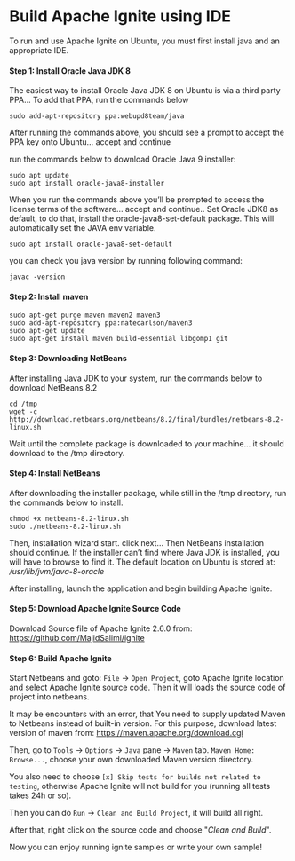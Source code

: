 # Build Apache Ignite using IDE

To run and use Apache Ignite on Ubuntu, you must first install java and an appropriate IDE.

#### Step 1: Install Oracle Java JDK 8

The easiest way to install Oracle Java JDK 8 on Ubuntu is via a third party PPA… To add that PPA, run the commands below
```   
sudo add-apt-repository ppa:webupd8team/java
```
After running the commands above, you should see a prompt to accept the PPA key onto Ubuntu… accept and continue

run the commands below to download Oracle Java 9 installer:
```
sudo apt update
sudo apt install oracle-java8-installer
```
When you run the commands above you’ll be prompted to access the license terms of the software… accept and continue..
Set Oracle JDK8 as default, to do that, install the oracle-java8-set-default package. This will automatically set the JAVA env variable.
``` 
sudo apt install oracle-java8-set-default
```
you can check you java version by running following command:
``` 
javac -version
```
#### Step 2: Install maven
```
sudo apt-get purge maven maven2 maven3
sudo add-apt-repository ppa:natecarlson/maven3
sudo apt-get update
sudo apt-get install maven build-essential libgomp1 git
```
#### Step 3: Downloading NetBeans
After installing Java JDK to your system, run the commands below to download NetBeans 8.2
```
cd /tmp
wget -c http://download.netbeans.org/netbeans/8.2/final/bundles/netbeans-8.2-linux.sh
```
Wait until the complete package is downloaded to your machine… it should download to the /tmp directory.

#### Step 4: Install NetBeans
After downloading the installer package, while still in the /tmp directory, run the commands below to install.
```
chmod +x netbeans-8.2-linux.sh 
sudo ./netbeans-8.2-linux.sh
```
Then, installation wizard start. click next...
Then NetBeans installation should continue. If the installer can’t find where Java JDK is installed, you will have to browse to find it. The default location on Ubuntu is stored at:
_/usr/lib/jvm/java-8-oracle_


After installing, launch the application and begin building Apache Ignite.

#### Step 5: Download Apache Ignite Source Code
Download Source file of Apache Ignite 2.6.0 from: https://github.com/MajidSalimi/ignite
#### Step 6: Build Apache Ignite 
Start Netbeans and goto: ```File``` -> ```Open Project```, goto Apache Ignite location and select Apache Ignite source code. 
Then it will loads the source code of project into netbeans.

It may be encounters with an error, that You need to supply updated Maven to Netbeans instead of built-in version. For this purpose, download latest version of maven from: https://maven.apache.org/download.cgi


Then, go to ```Tools``` -> ```Options``` -> ```Java``` pane -> ```Maven``` tab.
```Maven Home: Browse...```, choose your own downloaded Maven version directory.


You also need to choose ```[x] Skip tests for builds not related to testing```, otherwise Apache Ignite will not build for you (running all tests takes 24h or so).

Then you can do ```Run``` -> ```Clean and Build Project```, it will build all right.

After that, right click on the source code and choose "_Clean and Build_". 

Now you can enjoy running ignite samples or write your own sample!







